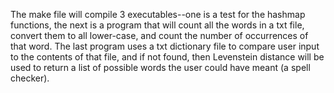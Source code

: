 The make file will compile 3 executables--one is a test for the hashmap functions, the next is a program that will count all the words in a txt file, convert them to all lower-case, and count the number of occurrences of that word. The last program uses a txt dictionary file to compare user input to the contents of that file, and if not found, then Levenstein distance will be used to return a list of possible words the user could have meant (a spell checker).